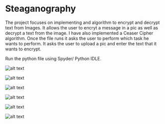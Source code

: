 # Steaganography

The project focuses on implementing and algorithm to encrypt and decrypt text from Images.
It allows the user to encryt a message in a pic as well as decrypt a text from the image. 
I have also implemented a Ceaser Cipher algorithm.
Once the file runs it asks the user to perform which task he wants to perform.
It asks the user to upload a pic and enter the text that it wants to encrypt.

Run the python file using Spyder/ Python IDLE.



![alt text](https://github.com/kdave97/Steganography/blob/master/output/1.PNG)

![alt text](https://github.com/kdave97/Steganography/blob/master/output/2.PNG)

![alt text](https://github.com/kdave97/Steganography/blob/master/output/3.PNG)

![alt text](https://github.com/kdave97/Steganography/blob/master/output/4.PNG)

![alt text](https://github.com/kdave97/Steganography/blob/master/output/5.PNG)

![alt text](https://github.com/kdave97/Steganography/blob/master/output/6.PNG)
